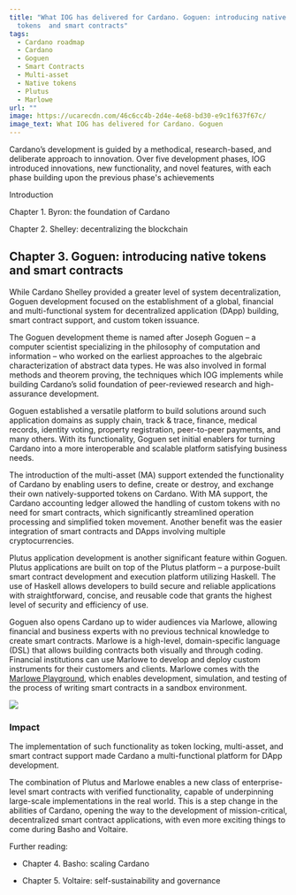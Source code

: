 ```yaml
---
title: "What IOG has delivered for Cardano. Goguen: introducing native
  tokens  and smart contracts"
tags:
  - Cardano roadmap
  - Cardano
  - Goguen
  - Smart Contracts
  - Multi-asset
  - Native tokens
  - Plutus
  - Marlowe
url: ""
image: https://ucarecdn.com/46c6cc4b-2d4e-4e68-bd30-e9c1f637f67c/
image_text: What IOG has delivered for Cardano. Goguen
---
```


Cardano’s development is guided by a methodical, research-based, and deliberate approach to innovation. Over five development phases, IOG introduced innovations, new functionality, and novel features, with each phase building upon the previous phase's achievements

Introduction

Chapter 1. Byron: the foundation of Cardano

Chapter 2. Shelley: decentralizing the blockchain

## Chapter 3. Goguen: introducing native tokens and smart contracts

While Cardano Shelley provided a greater level of system decentralization, Goguen development focused on the establishment of a global, financial and multi-functional system for decentralized application (DApp) building, smart contract support, and custom token issuance.

The Goguen development theme is named after Joseph Goguen – a computer scientist specializing in the philosophy of computation and information – who worked on the earliest approaches to the algebraic characterization of abstract data types. He was also involved in formal methods and theorem proving, the techniques which IOG implements while building Cardano’s solid foundation of peer-reviewed research and high-assurance development.

Goguen established a versatile platform to build solutions around such application domains as supply chain, track & trace, finance, medical records, identity voting, property registration, peer-to-peer payments, and many others. With its functionality, Goguen set initial enablers for turning Cardano into a more interoperable and scalable platform satisfying business needs.

The introduction of the multi-asset (MA) support extended the functionality of Cardano by enabling users to define, create or destroy, and exchange their own natively-supported tokens on Cardano. With MA support, the Cardano accounting ledger allowed the handling of custom tokens with no need for smart contracts, which significantly streamlined operation processing and simplified token movement. Another benefit was the easier integration of smart contracts and DApps involving multiple cryptocurrencies.

Plutus application development is another significant feature within Goguen. Plutus applications are built on top of the Plutus platform – a purpose-built smart contract development and execution platform utilizing Haskell. The use of Haskell allows developers to build secure and reliable applications with straightforward, concise, and reusable code that grants the highest level of security and efficiency of use.

Goguen also opens Cardano up to wider audiences via Marlowe, allowing financial and business experts with no previous technical knowledge to create smart contracts. Marlowe is a high-level, domain-specific language (DSL) that allows building contracts both visually and through coding. Financial institutions can use Marlowe to develop and deploy custom instruments for their customers and clients. Marlowe comes with the [Marlowe Playground](https://alpha.marlowe.iohkdev.io/), which enables development, simulation, and testing of the process of writing smart contracts in a sandbox environment.

![](https://ucarecdn.com/6e456d93-23e4-459e-ae21-fda72221cab9/)

### Impact

The implementation of such functionality as token locking, multi-asset, and smart contract support made Cardano a multi-functional platform for DApp development.

The combination of Plutus and Marlowe enables a new class of enterprise-level smart contracts with verified functionality, capable of underpinning large-scale implementations in the real world. This is a step change in the abilities of Cardano, opening the way to the development of mission-critical, decentralized smart contract applications, with even more exciting things to come during Basho and Voltaire.

Further reading:

*   Chapter 4. Basho: scaling Cardano
    
*   Chapter 5. Voltaire: self-sustainability and governance
